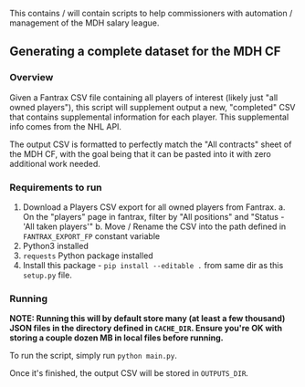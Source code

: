 This contains / will contain scripts to help commissioners with automation / management of the MDH salary league.

## Generating a complete dataset for the MDH CF

### Overview

Given a Fantrax CSV file containing all players of interest (likely just "all owned players"), this script will supplement output a new, "completed" CSV that contains supplemental information for each player. This supplemental info comes from the NHL API.

The output CSV is formatted to perfectly match the "All contracts" sheet of the MDH CF, with the goal being that it can be pasted into it with zero additional work needed.

### Requirements to run

1. Download a Players CSV export for all owned players from Fantrax.
  a. On the "players" page in fantrax, filter by "All positions" and "Status - 'All taken players'"
  b. Move / Rename the CSV into the path defined in `FANTRAX_EXPORT_FP` constant variable
2. Python3 installed
3. `requests` Python package installed
4. Install this package - `pip install --editable .` from same dir as this `setup.py` file.

### Running

**NOTE: Running this will by default store many (at least a few thousand) JSON files in the directory defined in `CACHE_DIR`. Ensure you're OK with storing a couple dozen MB in local files before running.**

To run the script, simply run `python main.py`.

Once it's finished, the output CSV will be stored in `OUTPUTS_DIR`.

